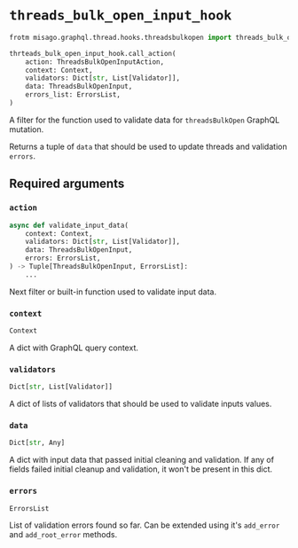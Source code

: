 # `threads_bulk_open_input_hook`

```python
frotm misago.graphql.thread.hooks.threadsbulkopen import threads_bulk_open_input_hook

thrteads_bulk_open_input_hook.call_action(
    action: ThreadsBulkOpenInputAction,
    context: Context,
    validators: Dict[str, List[Validator]],
    data: ThreadsBulkOpenInput,
    errors_list: ErrorsList,
)
```

A filter for the function used to validate data for `threadsBulkOpen` GraphQL mutation.

Returns a tuple of `data` that should be used to update threads and validation `errors`.


## Required arguments

### `action`

```python
async def validate_input_data(
    context: Context,
    validators: Dict[str, List[Validator]],
    data: ThreadsBulkOpenInput,
    errors: ErrorsList,
) -> Tuple[ThreadsBulkOpenInput, ErrorsList]:
    ...
```

Next filter or built-in function used to validate input data.


### `context`

```python
Context
```

A dict with GraphQL query context.


### `validators`

```python
Dict[str, List[Validator]]
```

A dict of lists of validators that should be used to validate inputs values.


### `data`

```python
Dict[str, Any]
```

A dict with input data that passed initial cleaning and validation. If any of fields failed initial cleanup and validation, it won't be present in this dict.


### `errors`

```python
ErrorsList
```

List of validation errors found so far. Can be extended using it's `add_error` and `add_root_error` methods.